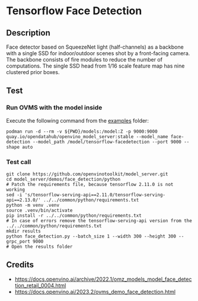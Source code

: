# Tensorflow Face Detection
## Description
Face detector based on SqueezeNet light (half-channels) as a backbone with a single SSD for indoor/outdoor scenes shot by a front-facing camera. The backbone consists of fire modules to reduce the number of computations. The single SSD head from 1/16 scale feature map has nine clustered prior boxes.

## Test
### Run OVMS with the model inside
Execute the following command from the [examples](../../) folder:
```
podman run -d --rm -v ${PWD}/models:/model:Z -p 9000:9000 quay.io/opendatahub/openvino_model_server:stable --model_name face-detection --model_path /model/tensorflow-facedetection --port 9000 --shape auto
```

### Test call

```
git clone https://github.com/openvinotoolkit/model_server.git
cd model_server/demos/face_detection/python
# Patch the requirements file, because tensorflow 2.11.0 is not working
sed -i 's/tensorflow-serving-api==2.11.0/tensorflow-serving-api==2.13.0/' ../../common/python/requirements.txt
python -m venv .venv
source .venv/bin/activate
pip install -r ../../common/python/requirements.txt
# In case of errors remove the tensorflow-serving-api version from the ../../common/python/requirements.txt
mkdir results
python face_detection.py --batch_size 1 --width 300 --height 300 --grpc_port 9000
# Open the results folder
```
## Credits
- https://docs.openvino.ai/archive/2022.1/omz_models_model_face_detection_retail_0004.html
- https://docs.openvino.ai/2023.2/ovms_demo_face_detection.html
